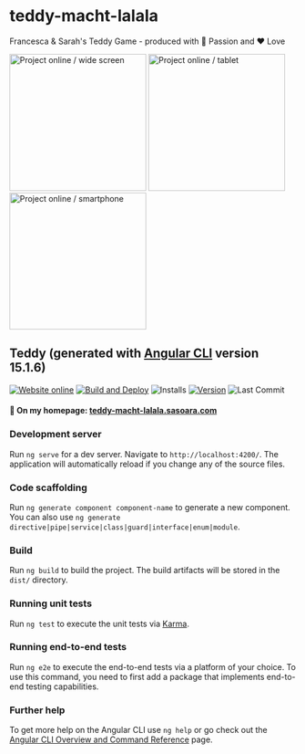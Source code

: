 # teddy-macht-lalala
Francesca &amp; Sarah's Teddy Game - produced with 🧸 Passion and ❤️ Love

<img alt="Project online / wide screen" src="https://github.com/sasoara/teddy.github.io/assets/51110137/32867ac6-0997-4ea7-bd40-a1a54528f277" height="240" />
<img alt="Project online / tablet" src="https://github.com/sasoara/teddy.github.io/assets/51110137/f42f8442-f0dc-429d-a579-07991cf8a0f8" height="240" />
<img alt="Project online / smartphone" src="https://github.com/sasoara/teddy.github.io/assets/51110137/20d3e68f-64c0-4750-8fe8-1d5f04ef42c3" height="240" />

## Teddy (generated with [Angular CLI](https://github.com/angular/angular-cli) version 15.1.6)

[![Website online](https://img.shields.io/website?down_color=lightgrey&down_message=offline&up_color=blue&up_message=online&url=https%3A%2F%2Fteddy-macht-lalala.sasoara.com%2F)](https://sasoara.com/teddy.github.io/)
[![Build and Deploy](https://github.com/sasoara/teddy.github.io/actions/workflows/build-deploy.yml/badge.svg?branch=master)](https://github.com/sasoara/teddy.github.io/actions/workflows/build-deploy.yml)
![Installs](https://img.shields.io/github/downloads/sasoara/teddy.github.io/total)
[![Version](https://img.shields.io/github/package-json/v/sasoara/teddy.github.io)](https://github.com/sasoara/teddy.github.io/blob/master/package.json)
![Last Commit](https://img.shields.io/github/last-commit/sasoara/teddy.github.io)


#### :eyes: On my homepage: [teddy-macht-lalala.sasoara.com](https://teddy-macht-lalala.sasoara.com/)

### Development server

Run `ng serve` for a dev server. Navigate to `http://localhost:4200/`. The application will automatically reload if you change any of the source files.

### Code scaffolding

Run `ng generate component component-name` to generate a new component. You can also use `ng generate directive|pipe|service|class|guard|interface|enum|module`.

### Build

Run `ng build` to build the project. The build artifacts will be stored in the `dist/` directory.

### Running unit tests

Run `ng test` to execute the unit tests via [Karma](https://karma-runner.github.io).

### Running end-to-end tests

Run `ng e2e` to execute the end-to-end tests via a platform of your choice. To use this command, you need to first add a package that implements end-to-end testing capabilities.

### Further help

To get more help on the Angular CLI use `ng help` or go check out the [Angular CLI Overview and Command Reference](https://angular.io/cli) page.
